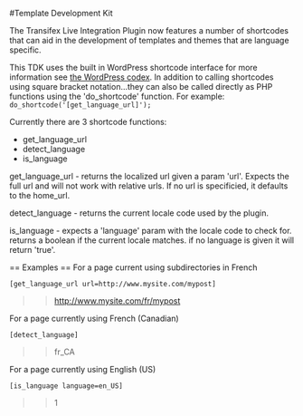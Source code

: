 #Template Development Kit

The Transifex Live Integration Plugin now features a number of shortcodes that can aid in the development of templates and themes that are language specific.

This TDK uses the built in WordPress shortcode interface for more information see [the WordPress codex](https://codex.wordpress.org/Shortcode).  In addition to calling shortcodes using square bracket notation...they can also be called directly as PHP functions using the 'do_shortcode' function.  For example: ```do_shortcode('[get_language_url]');```

Currently there are 3 shortcode functions:
- get_language_url
- detect_language
- is_language


get_language_url - returns the localized url given a param 'url'.  Expects the full url and will not work with relative urls.  If no url is specificied, it defaults to the home_url.

detect_language - returns the current locale code used by the plugin.

is_language - expects a 'language' param with the locale code to check for. returns a boolean if the current locale matches.  if no language is given it will return 'true'.


== Examples ==
For a page current using subdirectories in French

```[get_language_url url=http://www.mysite.com/mypost]```

>>http://www.mysite.com/fr/mypost


For a page currently using French (Canadian)

```[detect_language]```

>>fr_CA


For a page currently using English (US)

```[is_language language=en_US]```

>>1
